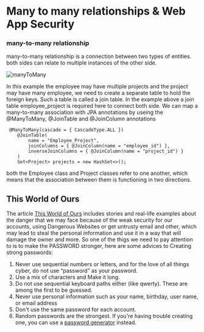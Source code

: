 # Many to many relationships & Web App Security

### many-to-many relationship
many-to-many relationship is  a connection between two types of entities. both sides can relate to multiple instances of the other side.

![manyToMany](https://www.baeldung.com/wp-content/uploads/2017/09/New.png)

In this example the employee may have multiple projects and the project may have many employee, we need to create a separate table to hold the foreign keys. Such a table is called a join table. In the example above a join table employee_project is required here to connect both side.
We can map a many-to-many association with JPA annotations by useing the @ManyToMany, @JoinTable and @JoinColumn annotations

```
 @ManyToMany(cascade = { CascadeType.ALL })
    @JoinTable(
        name = "Employee_Project", 
        joinColumns = { @JoinColumn(name = "employee_id") }, 
        inverseJoinColumns = { @JoinColumn(name = "project_id") }
    )
    Set<Project> projects = new HashSet<>();
```
both the Employee class and Project classes refer to one another, which means that the association between them is functioning in two directions.


## This World of Ours

The article [This World of Ours](https://scholar.harvard.edu/files/mickens/files/thisworldofours.pdf) includes stories and real-life examples about the danger that we may face because of the weak security for our accounts,  using Dangerous Websites or get untrusty email and other, which may lead to steal the personal information and use it in a way that will damage the owner and more. 
So one of the thigs we need to pay attention to is to make the PASSWORD stronger, here are some advices to Creating strong passwords: 

1. Never use sequential numbers or letters, and for the love of all things cyber, do not use “password” as your password.
2. Use a mix of characters and Make it long.
3. Do not use sequential keyboard paths either (like qwerty). These are among the first to be guessed.
4. Never use personal information such as your name, birthday, user name, or email address
5. Don't use the same password for each account. 
6. Random passwords are the strongest. If you're having trouble creating one, you can use a [password generator](https://privacycanada.net/strong-password-generator/) instead.



